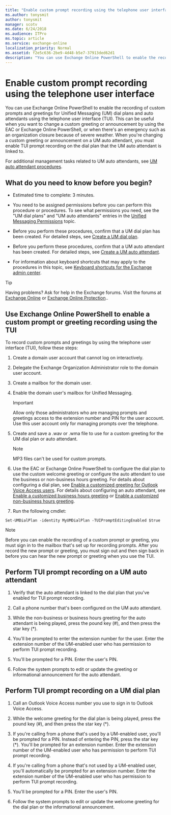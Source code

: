 ```yaml
---
title: "Enable custom prompt recording using the telephone user interface"
ms.author: tonysmit
author: tonysmit
manager: scotv
ms.date: 6/24/2018
ms.audience: ITPro
ms.topic: article
ms.service: exchange-online
localization_priority: Normal
ms.assetid: f2e5c636-2be9-4d48-b5e7-37913ded62d1
description: "You can use Exchange Online PowerShell to enable the recording of custom prompts and greetings for Unified Messaging (UM) dial plans and auto attendants using the telephone user interface (TUI). This can be useful when you want to change a custom greeting or announcement by using the EAC or Exchange Online PowerShell, or when there's an emergency such as an organization closure because of severe weather. When you're changing a custom greeting or announcement on a UM auto attendant, you must enable TUI prompt recording on the dial plan that the UM auto attendant is linked to."
---
```


# Enable custom prompt recording using the telephone user interface

You can use Exchange Online PowerShell to enable the recording of custom prompts and greetings for Unified Messaging (UM) dial plans and auto attendants using the telephone user interface (TUI). This can be useful when you want to change a custom greeting or announcement by using the EAC or Exchange Online PowerShell, or when there's an emergency such as an organization closure because of severe weather. When you're changing a custom greeting or announcement on a UM auto attendant, you must enable TUI prompt recording on the dial plan that the UM auto attendant is linked to.
  
For additional management tasks related to UM auto attendants, see [UM auto attendant procedures](../../voice-mail-unified-messaging/automatically-answer-and-route-calls/um-auto-attendant-procedures.md).
  
## What do you need to know before you begin?

- Estimated time to complete: 3 minutes.
    
- You need to be assigned permissions before you can perform this procedure or procedures. To see what permissions you need, see the "UM dial plans" and "UM auto attendants" entries in the [Unified Messaging Permissions](https://technet.microsoft.com/library/d326c3bc-8f33-434a-bf02-a83cc26a5498.aspx) topic. 
    
- Before you perform these procedures, confirm that a UM dial plan has been created. For detailed steps, see [Create a UM dial plan](../../voice-mail-unified-messaging/connect-voice-mail-system/create-um-dial-plan.md).
    
- Before you perform these procedures, confirm that a UM auto attendant has been created. For detailed steps, see [Create a UM auto attendant](../../voice-mail-unified-messaging/automatically-answer-and-route-calls/create-a-um-auto-attendant.md).
    
- For information about keyboard shortcuts that may apply to the procedures in this topic, see [Keyboard shortcuts for the Exchange admin center](../../accessibility/keyboard-shortcuts-in-admin-center.md).
    
> [!TIP]
> Having problems? Ask for help in the Exchange forums. Visit the forums at [Exchange Online](https://go.microsoft.com/fwlink/p/?linkId=267542) or [Exchange Online Protection](https://go.microsoft.com/fwlink/p/?linkId=285351).. 
  
## Use Exchange Online PowerShell to enable a custom prompt or greeting recording using the TUI

To record custom prompts and greetings by using the telephone user interface (TUI), follow these steps:
  
1. Create a domain user account that cannot log on interactively.
    
2. Delegate the Exchange Organization Administrator role to the domain user account.
    
3. Create a mailbox for the domain user.
    
4. Enable the domain user's mailbox for Unified Messaging. 
    
    > [!IMPORTANT]
    > Allow only those administrators who are managing prompts and greetings access to the extension number and PIN for the user account. Use this user account only for managing prompts over the telephone. 
  
5. Create and save a .wav or .wma file to use for a custom greeting for the UM dial plan or auto attendant.
    
    > [!NOTE]
    > MP3 files can't be used for custom prompts. 
  
6. Use the EAC or Exchange Online PowerShell to configure the dial plan to use the custom welcome greeting or configure the auto attendant to use the business or non-business hours greeting. For details about configuring a dial plan, see [Enable a customized greeting for Outlook Voice Access users](../../voice-mail-unified-messaging/set-up-client-voice-mail-features/enable-a-customized-greeting.md). For details about configuring an auto attendant, see [Enable a customized business hours greeting](../../voice-mail-unified-messaging/automatically-answer-and-route-calls/enable-a-customized-business-hours-greeting.md) or [Enable a customized non-business hours greeting](../../voice-mail-unified-messaging/automatically-answer-and-route-calls/enable-a-customized-non-business-hours-greeting.md).
    
7. Run the following cmdlet:
    
  ```
  Set-UMDialPlan -identity MyUMDialPlan -TUIPromptEditingEnabled $true
  ```

> [!NOTE]
>  Before you can enable the recording of a custom prompt or greeting, you must sign in to the mailbox that's set up for recording prompts. After you record the new prompt or greeting, you must sign out and then sign back in before you can hear the new prompt or greeting when you use the TUI. 
  
## Perform TUI prompt recording on a UM auto attendant

1. Verify that the auto attendant is linked to the dial plan that you've enabled for TUI prompt recording.
    
2. Call a phone number that's been configured on the UM auto attendant.
    
3. While the non-business or business hours greeting for the auto attendant is being played, press the pound key (#), and then press the star key (\*).
    
4. You'll be prompted to enter the extension number for the user. Enter the extension number of the UM-enabled user who has permission to perform TUI prompt recording.
    
5. You'll be prompted for a PIN. Enter the user's PIN.
    
6. Follow the system prompts to edit or update the greeting or informational announcement for the auto attendant.
    
## Perform TUI prompt recording on a UM dial plan

1. Call an Outlook Voice Access number you use to sign in to Outlook Voice Access.
    
2. While the welcome greeting for the dial plan is being played, press the pound key (#), and then press the star key (\*).
    
3. If you're calling from a phone that's used by a UM-enabled user, you'll be prompted for a PIN. Instead of entering the PIN, press the star key (\*). You'll be prompted for an extension number. Enter the extension number of the UM-enabled user who has permission to perform TUI prompt recording.
    
4. If you're calling from a phone that's not used by a UM-enabled user, you'll automatically be prompted for an extension number. Enter the extension number of the UM-enabled user who has permission to perform TUI prompt recording.
    
5. You'll be prompted for a PIN. Enter the user's PIN.
    
6. Follow the system prompts to edit or update the welcome greeting for the dial plan or the informational announcement.
    

